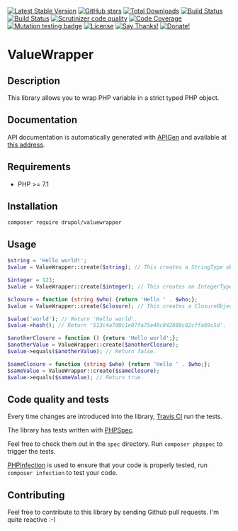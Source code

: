 [![Latest Stable Version](https://img.shields.io/packagist/v/drupol/valuewrapper.svg?style=flat-square)](https://packagist.org/packages/drupol/valuewrapper)
 [![GitHub stars](https://img.shields.io/github/stars/drupol/valuewrapper.svg?style=flat-square)](https://packagist.org/packages/drupol/valuewrapper)
 [![Total Downloads](https://img.shields.io/packagist/dt/drupol/valuewrapper.svg?style=flat-square)](https://packagist.org/packages/drupol/valuewrapper)
 [![Build Status](https://img.shields.io/travis/drupol/valuewrapper/master.svg?style=flat-square)](https://travis-ci.org/drupol/valuewrapper)
 [![Build Status](https://img.shields.io/appveyor/ci/drupol/valuewrapper.svg?style=flat-square)](https://ci.appveyor.com/project/drupol/valuewrapper)
 [![Scrutinizer code quality](https://img.shields.io/scrutinizer/quality/g/drupol/valuewrapper/master.svg?style=flat-square)](https://scrutinizer-ci.com/g/drupol/valuewrapper/?branch=master)
 [![Code Coverage](https://img.shields.io/scrutinizer/coverage/g/drupol/valuewrapper/master.svg?style=flat-square)](https://scrutinizer-ci.com/g/drupol/valuewrapper/?branch=master)
 [![Mutation testing badge](https://badge.stryker-mutator.io/github.com/drupol/valuewrapper/master)](https://stryker-mutator.github.io)
 [![License](https://img.shields.io/packagist/l/drupol/valuewrapper.svg?style=flat-square)](https://packagist.org/packages/drupol/valuewrapper)
 [![Say Thanks!](https://img.shields.io/badge/Say-thanks-brightgreen.svg?style=flat-square)](https://saythanks.io/to/drupol)
 [![Donate!](https://img.shields.io/badge/Donate-Paypal-brightgreen.svg?style=flat-square)](https://paypal.me/drupol)
 
# ValueWrapper

## Description

This library allows you to wrap PHP variable in a strict typed PHP object.

## Documentation

API documentation is automatically generated with [APIGen](https://github.com/ApiGen/ApiGen) and available at [this address](https://not-a-number.io/valuewrapper/).

## Requirements

* PHP >= 7.1

## Installation

```composer require drupol/valuewrapper```

## Usage

```php
$string = 'Hello world!';
$value = ValueWrapper::create($string); // This creates a StringType object.

$integer = 123;
$value = ValueWrapper::create($integer); // This creates an IntegerType object.

$closure = function (string $who) {return 'Hello ' . $who;};
$value = ValueWrapper::create($closure); // This creates a ClosureObject object.

$value('world'); // Return 'Hello world'.
$value->hash(); // Return '513c4a7d0c1e07fa75e40c842880c82cffa69c5d'.

$anotherClosure = function () {return 'Hello world';};
$anotherValue = ValueWrapper::create($anotherClosure);
$value->equals($anotherValue); // Return false.

$sameClosure = function (string $who) {return 'Hello ' . $who;};
$sameValue = ValueWrapper::create($sameClosure);
$value->equals($sameValue); // Return true.
```

## Code quality and tests

Every time changes are introduced into the library, [Travis CI](https://travis-ci.org/drupol/valuewrapper/builds) run the tests.

The library has tests written with [PHPSpec](http://www.phpspec.net/).

Feel free to check them out in the `spec` directory. Run `composer phpspec` to trigger the tests.

[PHPInfection](https://github.com/infection/infection) is used to ensure that your code is properly tested, run `composer infection` to test your code.

## Contributing

Feel free to contribute to this library by sending Github pull requests. I'm quite reactive :-)
